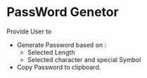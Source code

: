 # PassWord Genetor
Provide User to
- Generate Password based on :
    - Selected Length
    - Selected character and special Symbol
- Copy Password to clipboard.
